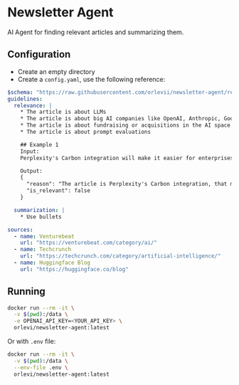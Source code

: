 # Newsletter Agent
AI Agent for finding relevant articles and summarizing them.

## Configuration

* Create an empty directory
* Create a `config.yaml`, use the following reference:
```yaml
$schema: "https://raw.githubusercontent.com/orlevii/newsletter-agent/refs/heads/main/config_schema.json"
guidelines:
  relevance: |
    * The article is about LLMs
    * The article is about big AI companies like OpenAI, Anthropic, Google, Meta, etc...
    * The article is about fundraising or acquisitions in the AI space
    * The article is about prompt evaluations

    ## Example 1
    Input:
    Perplexity's Carbon integration will make it easier for enterprises to connect their data to AI search

    Output:
    {
      "reason": "The article is Perplexity's Carbon integration, that means the article does not meet the criteria",
      "is_relevant": false
    }

  summarization: |
    * Use bullets

sources:
  - name: Venturebeat
    url: "https://venturebeat.com/category/ai/"
  - name: Techcrunch
    url: "https://techcrunch.com/category/artificial-intelligence/"
  - name: Huggingface Blog
    url: "https://huggingface.co/blog"
```

## Running

```bash
docker run --rm -it \
  -v $(pwd):/data \
  -e OPENAI_API_KEY=<YOUR_API_KEY> \
  orlevi/newsletter-agent:latest
```
Or with `.env` file:
```bash
docker run --rm -it \
  -v $(pwd):/data \
  --env-file .env \
  orlevi/newsletter-agent:latest
```